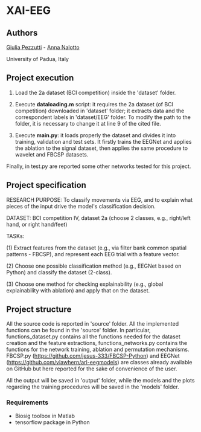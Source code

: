 # XAI-EEG

## Authors
[Giulia Pezzutti](https://github.com/giuliapezzutti) - [Anna Nalotto](https://github.com/annanltt)

University of Padua, Italy

## Project execution

1. Load the 2a dataset (BCI competition) inside the 'dataset' folder.

2. Execute **dataloading.m** script: it requires the 2a dataset (of BCI competition) downloaded in 'dataset' folder; it extracts data and the correspondent labels in 'dataset/EEG' folder. To modify the path to the folder, it is necessary to change it at line 9 of the cited file. 

3. Execute **main.py**: it loads properly the dataset and divides it into training, validation and test sets. It firstly trains the EEGNet and applies the ablation to the signal dataset, then applies the same procedure to wavelet and FBCSP datasets. 

Finally, in test.py are reported some other networks tested for this project. 

## Project specification

RESEARCH PURPOSE: To classify movements via EEG, and to explain what pieces of the input drive the model's classification decision.

DATASET: BCI competition IV, dataset 2a (choose 2 classes, e.g., right/left hand, or right hand/feet)

TASKs:

(1) Extract features from the dataset (e.g., via filter bank common spatial patterns - FBCSP), and represent each EEG trial with a feature vector.

(2) Choose one possible classification method (e.g., EEGNet based on Python) and classify the dataset (2-class).

(3) Choose one method for checking explainability (e.g., global explainability with ablation) and apply that on the dataset.

## Project structure

All the source code is reported in 'source' folder. All the implemented functions can be found in the 'source' folder. In particular, functions_dataset.py contains all the functions needed for the dataset creation and the feature extractions, functions_networks.py contains the functions for the network training, ablation and permutation mechanisms. FBCSP.py (https://github.com/jesus-333/FBCSP-Python) and EEGNet (https://github.com/vlawhern/arl-eegmodels) are classes already available on GitHub but here reported for the sake of convenience of the user. 

All the output will be saved in 'output' folder, while the models and the plots regarding the training procedures will be saved in the 'models' folder. 

### Requirements

- Biosig toolbox in Matlab
- tensorflow package in Python
